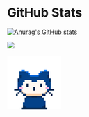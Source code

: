 
# GitHub Stats

[![Anurag's GitHub stats](https://github-readme-stats.vercel.app/api?username=CuteQQQ)](https://github.com/CuteQQQ)


<a href="https://github.com/cutebear0123"><img src="https://github-readme-stats.vercel.app/api/top-langs/?username=CuteQQQ&layout=compact&hide=html"></a>



[![](https://github.com/CuteQQQ/CuteQQQ/blob/main/mona-whisper.gif?raw=true)](https://github.com/CuteQQQ)
